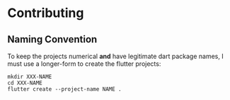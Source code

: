 # Contributing

## Naming Convention

To keep the projects numerical **and** have legitimate dart package names, I must use a longer-form to create the flutter projects:

```
mkdir XXX-NAME
cd XXX-NAME
flutter create --project-name NAME .
```